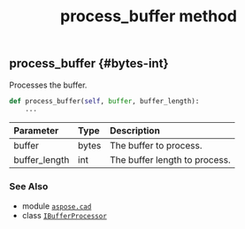 ﻿---
title: process_buffer method
second_title: Aspose.CAD for Python via .NET API References
description: 
type: docs
weight: 20
url: /python-net/aspose.cad/ibufferprocessor/process_buffer/
is_root: false
---

## process_buffer {#bytes-int}

Processes the buffer.



```python
def process_buffer(self, buffer, buffer_length):
    ...
```


| Parameter | Type | Description |
| :- | :- | :- |
| buffer | bytes | The buffer to process. |
| buffer_length | int | The buffer length to process. |



### See Also
* module [`aspose.cad`](../../)
* class [`IBufferProcessor`](/cad/python-net/aspose.cad/ibufferprocessor)
